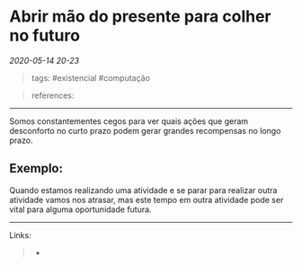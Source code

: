 # Abrir mão do presente para colher no futuro

*2020-05-14 20-23*
> tags: #existencial #computação

> references: 
---
Somos constantementes cegos para ver quais ações que geram desconforto no curto prazo podem gerar grandes recompensas no longo prazo.

## Exemplo:

Quando estamos realizando uma atividade e se parar para realizar outra atividade vamos nos atrasar, mas este tempo em outra atividade pode ser vital para alguma oportunidade futura.

---
Links:
>   - 